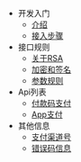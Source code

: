 <!-- docs/_sidebar.md -->

<!-- * [Home](/)
* [Guide6](guide.md) -->

* 开发入门
  * [介绍](/start/intro)
  * [接入步骤](/start/useStep)
* 接口规则
  * [关于RSA](/interfaceRule/aboutRsa)
  * [加密和签名](/interfaceRule/encryption)
  * [参数规则](/interfaceRule/paramRule)
* Api列表
  * [付款码支付](/apiList/payCode)
  * [App支付](/apiList/appPay)
* 其他信息
  * [支付渠道号](/otherInfo/payWayNum)
  * [错误码信息](/otherInfo/errCodeInfo)